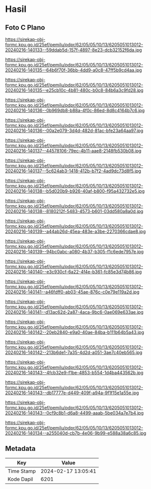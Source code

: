 # Hasil

## Foto C Plano

https://sirekap-obj-formc.kpu.go.id/25ef/pemilu/pdpr/62/05/05/10/13/6205051013012-20240216-140133--59ddab5d-157f-4897-8e23-dcb32152f6da.jpg

https://sirekap-obj-formc.kpu.go.id/25ef/pemilu/pdpr/62/05/05/10/13/6205051013012-20240216-140135--64b6f70f-36bb-4dd9-a0c8-47ff5b9cd4aa.jpg

https://sirekap-obj-formc.kpu.go.id/25ef/pemilu/pdpr/62/05/05/10/13/6205051013012-20240216-140135--e25cb10c-4b81-480c-b0c8-84b6a3c9fd28.jpg

https://sirekap-obj-formc.kpu.go.id/25ef/pemilu/pdpr/62/05/05/10/13/6205051013012-20240216-140136--0b969db8-b88a-4f0c-86ed-8d8c4164b7c6.jpg

https://sirekap-obj-formc.kpu.go.id/25ef/pemilu/pdpr/62/05/05/10/13/6205051013012-20240216-140136--00a2e079-3d4d-482d-81ac-bfe23a64aa97.jpg

https://sirekap-obj-formc.kpu.go.id/25ef/pemilu/pdpr/62/05/05/10/13/6205051013012-20240216-140137--44578106-79ec-4b11-aae8-2148fb530b08.jpg

https://sirekap-obj-formc.kpu.go.id/25ef/pemilu/pdpr/62/05/05/10/13/6205051013012-20240216-140137--5c624ab3-1418-412b-b7f2-4ad9dc73d8f5.jpg

https://sirekap-obj-formc.kpu.go.id/25ef/pemilu/pdpr/62/05/05/10/13/6205051013012-20240216-140138--b5d020b9-b926-40af-b800-f95a432732e5.jpg

https://sirekap-obj-formc.kpu.go.id/25ef/pemilu/pdpr/62/05/05/10/13/6205051013012-20240216-140138--8180212f-5483-4573-b601-03dd580a8a0d.jpg

https://sirekap-obj-formc.kpu.go.id/25ef/pemilu/pdpr/62/05/05/10/13/6205051013012-20240216-140139--a44ab26d-45ea-483e-a3be-2270366cdae8.jpg

https://sirekap-obj-formc.kpu.go.id/25ef/pemilu/pdpr/62/05/05/10/13/6205051013012-20240216-140139--94bc0abc-a080-4b37-b305-f1c6ede7957e.jpg

https://sirekap-obj-formc.kpu.go.id/25ef/pemilu/pdpr/62/05/05/10/13/6205051013012-20240216-140140--e3c930cf-6a22-4f4e-b361-fc85e3d74b86.jpg

https://sirekap-obj-formc.kpu.go.id/25ef/pemilu/pdpr/62/05/05/10/13/6205051013012-20240216-140141--a46fdff0-ab03-45ae-876c-c0e79e119a2d.jpg

https://sirekap-obj-formc.kpu.go.id/25ef/pemilu/pdpr/62/05/05/10/13/6205051013012-20240216-140141--d13ac62d-2a87-4aca-9bc6-0ae069e633ae.jpg

https://sirekap-obj-formc.kpu.go.id/25ef/pemilu/pdpr/62/05/05/10/13/6205051013012-20240216-140142--20eb2840-e9a0-40ae-84ba-b111b64b5a43.jpg

https://sirekap-obj-formc.kpu.go.id/25ef/pemilu/pdpr/62/05/05/10/13/6205051013012-20240216-140142--213b6de1-7a35-4d2d-a051-3ae7c40eb565.jpg

https://sirekap-obj-formc.kpu.go.id/25ef/pemilu/pdpr/62/05/05/10/13/6205051013012-20240216-140143--4fcb32e9-f1be-4853-b554-1d4ba443562b.jpg

https://sirekap-obj-formc.kpu.go.id/25ef/pemilu/pdpr/62/05/05/10/13/6205051013012-20240216-140143--db17777e-d449-409f-a94a-9f1f15e1a55e.jpg

https://sirekap-obj-formc.kpu.go.id/25ef/pemilu/pdpr/62/05/05/10/13/6205051013012-20240216-140143--0cf9c8b1-d6a8-4499-aaab-5be034a7e7b4.jpg

https://sirekap-obj-formc.kpu.go.id/25ef/pemilu/pdpr/62/05/05/10/13/6205051013012-20240216-140134--a255040d-cb7b-4e06-9b99-e588a38a6c85.jpg


## Metadata

| Key        | Value               |
| ---------- | ------------------- |
| Time Stamp | 2024-02-17 13:05:41 |
| Kode Dapil | 6201                |




